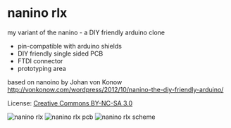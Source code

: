 nanino rlx
==========

my variant of the nanino - a DIY friendly arduino clone

* pin-compatible with arduino shields
* DIY friendly single sided PCB
* FTDI connector
* prototyping area

based on nanoino by Johan von Konow  
http://vonkonow.com/wordpress/2012/10/nanino-the-diy-friendly-arduino/

License: [Creative Commons BY-NC-SA 3.0](http://creativecommons.org/licenses/by-nc-sa/3.0/)

![nanino rlx](https://raw.github.com/robelix/nanino/master/eagle/nanino.png)
![nanino rlx pcb](https://raw.github.com/robelix/nanino/master/eagle/nanino-pcb.png)
![nanino rlx scheme](https://raw.github.com/robelix/nanino/master/eagle/nanino-scheme.png)
